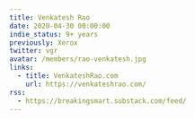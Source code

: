 ```yaml
---
title: Venkatesh Rao
date: 2020-04-30 00:00:00
indie_status: 9+ years
previously: Xerox
twitter: vgr
avatar: /members/rao-venkatesh.jpg
links:
  - title: VenkateshRao.com
    url: https://venkateshrao.com/
rss:
  - https://breakingsmart.substack.com/feed/
---
```

